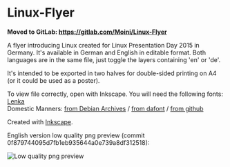 # Linux-Flyer

**Moved to GitLab: https://gitlab.com/Moini/Linux-Flyer**

A flyer introducing Linux created for Linux Presentation Day 2015 in Germany. It's available in German and English in editable format. Both languages are in the same file, just toggle the layers containing 'en' or 'de'.

It's intended to be exported in two halves for double-sided printing on A4 (or it could be used as a poster).

To view file correctly, open with Inkscape. You will need the following fonts:  
[Lenka](https://fontlibrary.org/en/font/lenka-stabilo)  
Domestic Manners: [from Debian Archives](http://ftp.de.debian.org/debian-archive/debian/pool/main/t/ttf-dustin/ttf-dustin_20030517.orig.tar.gz) / [from dafont](http://www.dafont.com/domestic-manners.font) / [from github](https://github.com/dustismo)

Created with [Inkscape](https://inkscape.org).

English version low quality png preview (commit 0f879744095d7fb1eb935644a0e739a8df312518):

![Low quality png preview](https://cloud.githubusercontent.com/assets/3240233/10528177/dda9e33c-7394-11e5-9956-95f9d1f8e4e4.png)
